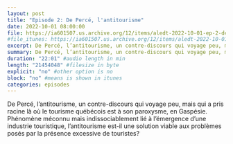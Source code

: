 ```yaml
---
layout: post
title: "Episode 2: De Percé, l'antitourisme"
date: 2022-10-01 08:00:00
file: https://ia601507.us.archive.org/12/items/aledt-2022-10-01-ep-2-de-perce-lantitourisme-podcast/ALEDT_2022-10-01_EP2-DePerceLAntitourisme_Podcast.mp3
#file_itunes: https://ia601507.us.archive.org/12/items/aledt-2022-10-01-ep-2-de-perce-lantitourisme-podcast/ALEDT_2022-10-01_EP2-DePerceLAntitourisme_Podcast.mp3
excerpt: De Percé, l’antitourisme, un contre-discours qui voyage peu, mais qui a pris racine là où le tourisme québécois est à son paroxysme, en Gaspésie. Phénomène méconnu mais indissociablement lié à l’émergence d’une industrie touristique, l’antitourisme est-il une solution viable aux problèmes posés par la présence excessive de touristes?
summary: De Percé, l’antitourisme, un contre-discours qui voyage peu, mais qui a pris racine là où le tourisme québécois est à son paroxysme, en Gaspésie. Phénomène méconnu mais indissociablement lié à l’émergence d’une industrie touristique, l’antitourisme est-il une solution viable aux problèmes posés par la présence excessive de touristes?
duration: "22:01" #audio length in min
length: "21454048" #filesize in byte
explicit: "no" #other option is no
block: "no" #means is shown in itunes
categories: episodes
---
```


De Percé, l’antitourisme, un contre-discours qui voyage peu, mais qui a pris racine là où le tourisme québécois est à son paroxysme, en Gaspésie. Phénomène méconnu mais indissociablement lié à l’émergence d’une industrie touristique, l’antitourisme est-il une solution viable aux problèmes posés par la présence excessive de touristes?

